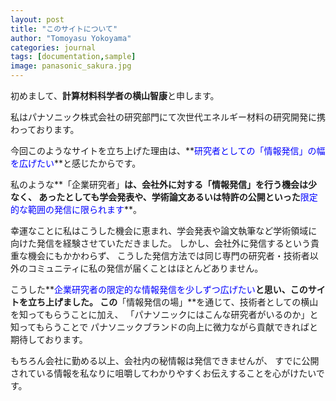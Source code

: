 ```yaml
---
layout: post
title: "このサイトについて"
author: "Tomoyasu Yokoyama"
categories: journal
tags: [documentation,sample]
image: panasonic_sakura.jpg
---
```


初めまして、**計算材料科学者の横山智康**と申します。

私はパナソニック株式会社の研究部門にて次世代エネルギー材料の研究開発に携わっております。

今回このようなサイトを立ち上げた理由は、**<font color="Blue">研究者としての「情報発信」の幅を広げたい</font>**と感じたからです。

私のような**「企業研究者」**は、**会社外に対する「情報発信」を行う機会は少なく**、
あったとしても学会発表や、学術論文あるいは特許の公開といった**<font color="Blue">限定的な範囲の発信に限られます</font>**。

幸運なことに私はこうした機会に恵まれ、学会発表や論文執筆など学術領域に向けた発信を経験させていただきました。
しかし、会社外に発信するという貴重な機会にもかかわらず、
こうした発信方法では同じ専門の研究者・技術者以外のコミュニティに私の発信が届くことはほとんどありません。


こうした**<font color="Blue">企業研究者の限定的な情報発信を少しずつ広げたい</font>**と思い、このサイトを立ち上げました。
この**「情報発信の場」**を通じて、技術者としての横山を知ってもらうことに加え、
「パナソニックにはこんな研究者がいるのか」と知ってもらうことで
パナソニックブランドの向上に微力ながら貢献できればと期待しております。

もちろん会社に勤める以上、会社内の秘情報は発信できませんが、
すでに公開されている情報を私なりに咀嚼してわかりやすくお伝えすることを心がけたいです。
